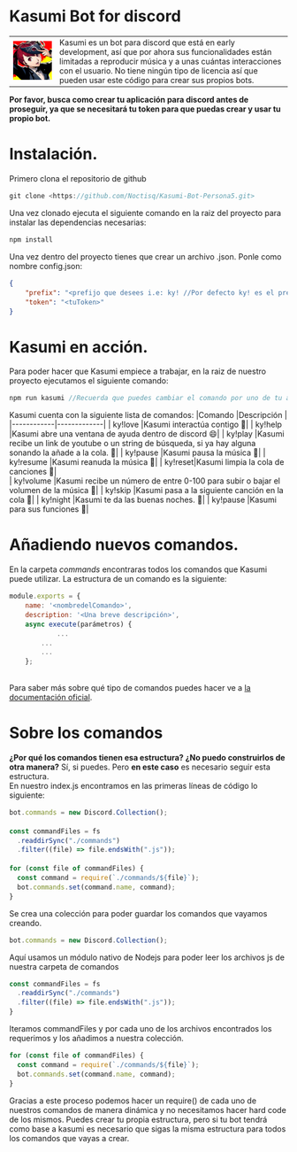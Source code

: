 # Kasumi Bot for discord



|     |    |
|------------|-------------|
| ![Kasumi](https://github.com/Noctisq/Kasumi-Bot-Persona5/blob/master/assets/images/kasumi.png)  |Kasumi es un bot para discord que está en early development, así que por ahora sus funcionalidades están limitadas a reproducir música y a unas cuántas interacciones con el usuario. No tiene ningún tipo de licencia así que pueden usar este código para crear sus propios bots.|

**Por favor, busca como crear tu aplicación para discord antes de proseguir, ya que se necesitará tu token para que puedas crear y usar tu propio bot.**
# Instalación.
Primero clona el repositorio de github
```javascript
git clone <https://github.com/Noctisq/Kasumi-Bot-Persona5.git>
```
Una vez clonado ejecuta el siguiente comando en la raiz del proyecto para instalar las dependencias necesarias:
```javascript
npm install
```
Una vez dentro del proyecto tienes que crear un archivo .json. Ponle como nombre config.json:
```json
{
	"prefix": "<prefijo que desees i.e: ky! //Por defecto ky! es el prefijo elegido.>", 
	"token": "<tuToken>"
}
```

# Kasumi en acción.
Para poder hacer que Kasumi empiece a trabajar, en la raiz de nuestro proyecto ejecutamos el siguiente comando:
```javascript
npm run kasumi //Recuerda que puedes cambiar el comando por uno de tu agrado dentro del package.json
```
Kasumi cuenta con la siguiente lista de comandos:
|Comando |Descripción    |
|------------|-------------|
| ky!love |Kasumi interactúa contigo :heartbeat:|
| ky!help |Kasumi abre una ventana de ayuda dentro de discord :smile:| 
| ky!play <url> |Kasumi recibe un link de youtube o un string de búsqueda, si ya hay alguna sonando la añade a la cola. :white_heart:|
| ky!pause |Kasumi pausa la música :black_heart:|
| ky!resume |Kasumi reanuda la música :black_heart:|
| ky!reset|Kasumi limpia la cola de canciones :black_heart:|	
| ky!volume <numVol> |Kasumi recibe un número de entre 0-100 para subir o bajar el volumen de la música :musical_score:|
| ky!skip |Kasumi pasa a la siguiente canción en la cola :ghost:|
| ky!night |Kasumi te da las buenas noches. :milky_way:|
| ky!pause |Kasumi para sus funciones :black_heart:|

# Añadiendo nuevos comandos.
En la carpeta *commands* encontraras todos los comandos que Kasumi puede utilizar.
La estructura de un comando es la siguiente: 
```javascript
module.exports = {
	name: '<nombredelComando>',
	description: '<Una breve descripción>',
	async execute(parámetros) { 
        	...
		...
		...
	};



```
Para saber más sobre qué tipo de comandos puedes hacer ve a [la documentación oficial](https://discordjs.guide/).

# Sobre los comandos
**¿Por qué los comandos tienen esa estructura? ¿No puedo construirlos de otra manera?**
Sí, si puedes. Pero **en este caso** es necesario seguir esta estructura.\
En nuestro index.js encontramos en las primeras líneas de código lo siguiente:
```javascript
bot.commands = new Discord.Collection();

const commandFiles = fs
  .readdirSync("./commands")
  .filter((file) => file.endsWith(".js"));

for (const file of commandFiles) {
  const command = require(`./commands/${file}`);
  bot.commands.set(command.name, command);
}
```
Se crea una colección para poder guardar los comandos que vayamos creando.
```javascript
bot.commands = new Discord.Collection();
```
Aquí usamos un módulo nativo de Nodejs para poder leer los archivos js de nuestra carpeta de comandos
```javascript
const commandFiles = fs
  .readdirSync("./commands")
  .filter((file) => file.endsWith(".js"));
}
```

Iteramos commandFiles y por cada uno de los archivos encontrados los requerimos y los añadimos a nuestra colección.
```javascript
for (const file of commandFiles) {
  const command = require(`./commands/${file}`);
  bot.commands.set(command.name, command);
}
```
Gracias a este proceso podemos hacer un require() de cada uno de nuestros comandos de manera dinámica y no necesitamos hacer hard code de los mismos. Puedes crear tu propia estructura, pero si tu bot tendrá como base a kasumi es necesario que sigas la misma estructura para todos los comandos que vayas a crear.
